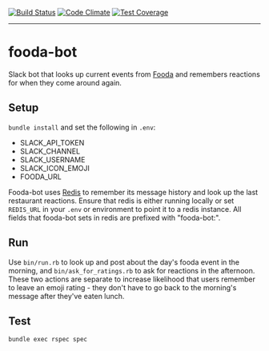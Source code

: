 [![Build Status](https://travis-ci.org/dpca/slack-fooda-bot.svg?branch=master)](https://travis-ci.org/dpca/slack-fooda-bot)
[![Code Climate](https://codeclimate.com/github/dpca/slack-fooda-bot/badges/gpa.svg)](https://codeclimate.com/github/dpca/slack-fooda-bot)
[![Test Coverage](https://codeclimate.com/github/dpca/slack-fooda-bot/badges/coverage.svg)](https://codeclimate.com/github/dpca/slack-fooda-bot/coverage)

* * *

# fooda-bot

Slack bot that looks up current events from [Fooda](https://www.fooda.com/) and
remembers reactions for when they come around again.

## Setup

`bundle install` and set the following in `.env`:

* SLACK_API_TOKEN
* SLACK_CHANNEL
* SLACK_USERNAME
* SLACK_ICON_EMOJI
* FOODA_URL

Fooda-bot uses [Redis](http://redis.io/) to remember its message history and
look up the last restaurant reactions. Ensure that redis is either running
locally or set `REDIS_URL` in your `.env` or environment to point it to a redis
instance. All fields that fooda-bot sets in redis are prefixed with
"fooda-bot:".

## Run

Use `bin/run.rb` to look up and post about the day's fooda event in the
morning, and `bin/ask_for_ratings.rb` to ask for reactions in the afternoon.
These two actions are separate to increase likelihood that users remember to
leave an emoji rating - they don't have to go back to the morning's message
after they've eaten lunch.

## Test

```
bundle exec rspec spec
```
